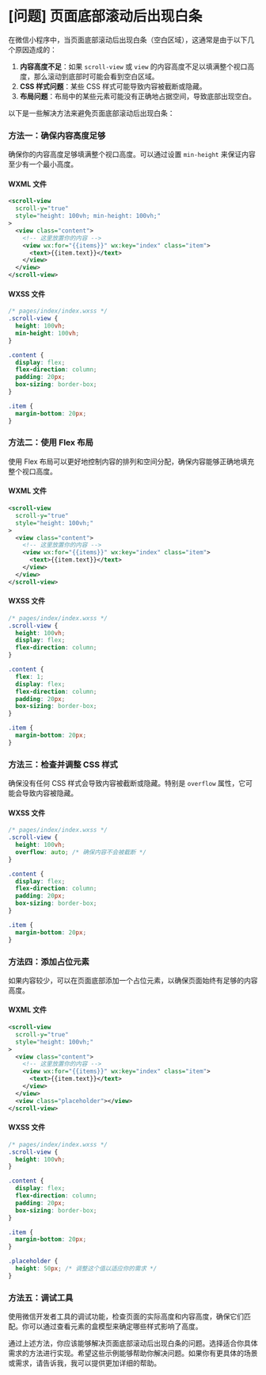 # [问题] 页面底部滚动后出现白条

在微信小程序中，当页面底部滚动后出现白条（空白区域），这通常是由于以下几个原因造成的：

1. **内容高度不足**：如果 `scroll-view` 或 `view` 的内容高度不足以填满整个视口高度，那么滚动到底部时可能会看到空白区域。
2. **CSS 样式问题**：某些 CSS 样式可能导致内容被截断或隐藏。
3. **布局问题**：布局中的某些元素可能没有正确地占据空间，导致底部出现空白。

以下是一些解决方法来避免页面底部滚动后出现白条：

### 方法一：确保内容高度足够

确保你的内容高度足够填满整个视口高度。可以通过设置 `min-height` 来保证内容至少有一个最小高度。

#### WXML 文件

```xml
<scroll-view
  scroll-y="true"
  style="height: 100vh; min-height: 100vh;"
>
  <view class="content">
    <!-- 这里放置你的内容 -->
    <view wx:for="{{items}}" wx:key="index" class="item">
      <text>{{item.text}}</text>
    </view>
  </view>
</scroll-view>
```

#### WXSS 文件

```css
/* pages/index/index.wxss */
.scroll-view {
  height: 100vh;
  min-height: 100vh;
}

.content {
  display: flex;
  flex-direction: column;
  padding: 20px;
  box-sizing: border-box;
}

.item {
  margin-bottom: 20px;
}
```

### 方法二：使用 Flex 布局

使用 Flex 布局可以更好地控制内容的排列和空间分配，确保内容能够正确地填充整个视口高度。

#### WXML 文件

```xml
<scroll-view
  scroll-y="true"
  style="height: 100vh;"
>
  <view class="content">
    <!-- 这里放置你的内容 -->
    <view wx:for="{{items}}" wx:key="index" class="item">
      <text>{{item.text}}</text>
    </view>
  </view>
</scroll-view>
```

#### WXSS 文件

```css
/* pages/index/index.wxss */
.scroll-view {
  height: 100vh;
  display: flex;
  flex-direction: column;
}

.content {
  flex: 1;
  display: flex;
  flex-direction: column;
  padding: 20px;
  box-sizing: border-box;
}

.item {
  margin-bottom: 20px;
}
```

### 方法三：检查并调整 CSS 样式

确保没有任何 CSS 样式会导致内容被截断或隐藏。特别是 `overflow` 属性，它可能会导致内容被隐藏。

#### WXSS 文件

```css
/* pages/index/index.wxss */
.scroll-view {
  height: 100vh;
  overflow: auto; /* 确保内容不会被截断 */
}

.content {
  display: flex;
  flex-direction: column;
  padding: 20px;
  box-sizing: border-box;
}

.item {
  margin-bottom: 20px;
}
```

### 方法四：添加占位元素

如果内容较少，可以在页面底部添加一个占位元素，以确保页面始终有足够的内容高度。

#### WXML 文件

```xml
<scroll-view
  scroll-y="true"
  style="height: 100vh;"
>
  <view class="content">
    <!-- 这里放置你的内容 -->
    <view wx:for="{{items}}" wx:key="index" class="item">
      <text>{{item.text}}</text>
    </view>
  </view>
  <view class="placeholder"></view>
</scroll-view>
```

#### WXSS 文件

```css
/* pages/index/index.wxss */
.scroll-view {
  height: 100vh;
}

.content {
  display: flex;
  flex-direction: column;
  padding: 20px;
  box-sizing: border-box;
}

.item {
  margin-bottom: 20px;
}

.placeholder {
  height: 50px; /* 调整这个值以适应你的需求 */
}
```

### 方法五：调试工具

使用微信开发者工具的调试功能，检查页面的实际高度和内容高度，确保它们匹配。你可以通过查看元素的盒模型来确定哪些样式影响了高度。

通过上述方法，你应该能够解决页面底部滚动后出现白条的问题。选择适合你具体需求的方法进行实现。希望这些示例能够帮助你解决问题。如果你有更具体的场景或需求，请告诉我，我可以提供更加详细的帮助。
